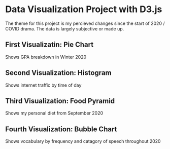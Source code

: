 # Data Visualization Project with D3.js

The theme for this project is my percieved changes since the start of 2020 / COVID drama. The data is largely subjective or made up.  

## First Visualizatin: Pie Chart

Shows GPA breakdown in Winter 2020  

## Second Visualization: Histogram

Shows internet traffic by time of day  

## Third Visualization: Food Pyramid

Shows my personal diet from September 2020

## Fourth Visualization: Bubble Chart

Shows vocabulary by frequency and catagory of speech throughout 2020